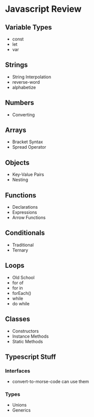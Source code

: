 # Javascript Review

## Variable Types
- const
- let
- var

## Strings
- String Interpolation
 - reverse-word
 - alphabetize

## Numbers
- Converting

## Arrays
- Bracket Syntax
- Spread Operator

## Objects
- Key-Value Pairs
- Nesting

## Functions
- Declarations
- Expressions
- Arrow Functions

## Conditionals
- Traditional
- Ternary

## Loops
- Old School
- for of
- for in
- forEach()
- while
- do while

## Classes
- Constructors
- Instance Methods
- Static Methods

## Typescript Stuff

### Interfaces
  - convert-to-morse-code can use them

### Types
- Unions
- Generics
